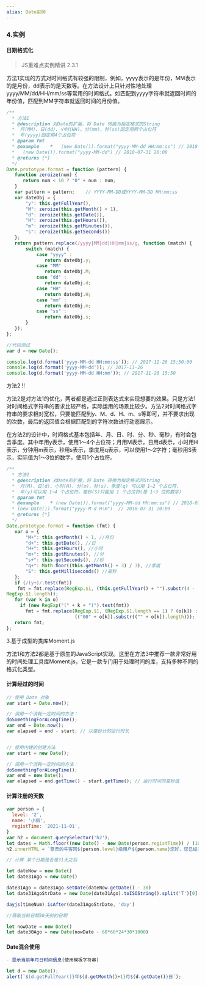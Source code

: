 ```yaml
---
alias: Date实例
---
```




### 4.实例

#### 日期格式化

> JS重难点实例精讲 2.3.1

方法1实现的方式对时间格式有较强的限制，例如，yyyy表示的是年份，MM表示的是月份，dd表示的是天数等。在方法设计上只针对性地处理yyyy/MM/dd/HH/mm/ss等常用的时间格式。如匹配到yyyy字符串就返回时间的年份值，匹配到MM字符串就返回时间的月份值。

```js
/**
  * 方法1
  * @description 对Date的扩展，将 Date 转换为指定格式的String
  *  月(MM)、日(dd)、小时(HH)、分(mm)、秒(ss)固定用两个占位符
  *  年(yyyy)固定用4个占位符
  * @param fmt
  * @example    *   (new Date()).format("yyyy-MM-dd HH:mm:ss") // 2018-07-31 20:09:04
  *   (new Date()).format("yyyy-MM-dd") // 2018-07-31 20:08
  * @returns {*}
  */
Date.prototype.format = function (pattern) {
   function zeroize(num) {
      return num < 10 ? "0" + num : num;
   }
   var pattern = pattern;    // YYYY-MM-DD或YYYY-MM-DD HH:mm:ss
   var dateObj = {
       "y": this.getFullYear(),
       "M": zeroize(this.getMonth() + 1),
       "d": zeroize(this.getDate()),
       "H": zeroize(this.getHours()),
       "m": zeroize(this.getMinutes()),
       "s": zeroize(this.getSeconds())
   };
   return pattern.replace(/yyyy|MM|dd|HH|mm|ss/g, function (match) {
       switch (match) {
           case "yyyy" :
              return dateObj.y;
           case "MM" :
              return dateObj.M;
           case "dd" :
              return dateObj.d;
           case "HH" :
              return dateObj.H;
           case "mm" :
              return dateObj.m;
           case "ss" :
              return dateObj.s;
       }
   });
};

//代码测试
var d = new Date();

console.log(d.format('yyyy-MM-dd HH:mm:ss')); // 2017-11-26 15:50:00
console.log(d.format('yyyy-MM-dd')); // 2017-11-26
console.log(d.format('yyyy-MM-dd HH:mm')); // 2017-11-26 15:50
```



方法2 !!

方法2是对方法1的优化，两者都是通过正则表达式来实现想要的效果。只是方法1对时间格式字符串的要求比较严格，实际运用的场景比较少。方法2对时间格式字符串的要求相对宽松，只要能匹配到y、M、d、H、m、s等即可，并不要求出现的次数，最后的返回值会根据匹配到的字符次数进行动态展示。

在方法2的设计中，时间格式基本包括年、月、日、时、分、秒、毫秒，有时会包含季度。其中年用y表示，使用1～4个占位符；月用M表示，日用d表示，小时用H表示，分钟用m表示，秒用s表示，季度用q表示，可以使用1～2字符；毫秒用S表示，实际值为1～3位的数字，使用1个占位符。

```js
/**
  * 方法2
  * @description 对Date的扩展，将 Date 转换为指定格式的String
  *  月(M)、日(d)、小时(H)、分(m)、秒(s)、季度(q) 可以用 1~2 个占位符，
  *  年(y)可以用 1~4 个占位符，毫秒(S)只能用 1 个占位符(是 1~3 位的数字)
  * @param fmt
  * @example    * (new Date()).format("yyyy-MM-dd HH:mm:ss") // 2018-07-31 20:09:04
  * (new Date()).format("yyyy-M-d H:m")  // 2018-07-31 20:09
  * @returns {*}
  */
Date.prototype.format = function (fmt) {
   var o = {
       "M+": this.getMonth() + 1, //月份
       "d+": this.getDate(), //日
       "H+": this.getHours(), //小时
       "m+": this.getMinutes(), //分
       "s+": this.getSeconds(), //秒
       "q+": Math.ﬂoor((this.getMonth() + 3) / 3), //季度
       "S": this.getMilliseconds() //毫秒
   };
   if (/(y+)/.test(fmt))
   	fmt = fmt.replace(RegExp.$1, (this.getFullYear() + "").substr(4 - 
RegExp.$1.length));
   for (var k in o)
     if (new RegExp("(" + k + ")").test(fmt))
       fmt = fmt.replace(RegExp.$1, (RegExp.$1.length == 1) ? (o[k]) : 
                         (("00" + o[k]).substr(("" + o[k]).length)));
   return fmt;
};
```



3.基于成型的类库Moment.js

方法1和方法2都是基于原生的JavaScript实现。这里在方法3中推荐一款非常好用的时间处理工具库Moment.js，它是一款专门用于处理时间的库，支持多种不同的格式化类型。





#### 计算经过的时间

```javascript
// 使用 Date 对象
var start = Date.now();

// 调用一个消耗一定时间的方法：
doSomethingForALongTime();
var end = Date.now();
var elapsed = end - start; // 以毫秒计的运行时长


// 使用内建的创建方法
var start = new Date();

// 调用一个消耗一定时间的方法：
doSomethingForALongTime();
var end = new Date();
var elapsed = end.getTime() - start.getTime(); // 运行时间的毫秒值
```



#### 计算注册的天数

```js
var person = {
  level: '2',
  name: '小丽',
  registTime: '2021-11-01',
}
var h2 = document.querySelector('h2');
let dates = Math.floor((new Date() - new Date(person.registTime)) / (1000*60*60*24) )
h2.innerHTML = `尊贵的牛客网${person.level}级用户${person.name}您好，您已经注册牛客网${dates}天啦~`
```



```js
// 计算 某个日期是否是31天之后

let dateNow = new Date()
let date31Ago = new Date()

date31Ago = date31Ago.setDate(dateNow.getDate() - 30)
let date31AgoStrDate = new Date(date31Ago).toISOString().split('T')[0]

dayjs(timeNum).isAfter(date31AgoStrDate, 'day')
```



```js
//获取当前日期30天前的日期

let nowDate = new Date()
let date30Ago = new Date(nowDate - 60*60*24*30*1000)
```



#### Date混合使用

```JavaScript
- 显示当前年月日时间信息(使用模板字符串)

let d = new Date();
alert(`$(d.getFullYear()}年${d.getMonth()+1}月${d.getDate()}日`);
```



